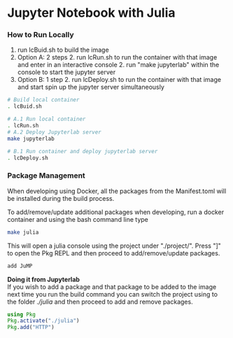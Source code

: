 #  Jupyter Notebook with Julia

### How to Run Locally ###
1. run lcBuid.sh to build the image 
1. Option A: 2 steps
    2. run lcRun.sh to run the container with that image and enter in an interactive console
    2. run "make jupyterlab" within the console to start the jupyter server
1. Option B: 1 step
    2. run lcDeploy.sh to run the container with that image and start spin up the jupyter server simultaneously

```bash
# Build local container
. lcBuid.sh

# A.1 Run local container
. lcRun.sh
# A.2 Deploy Jupyterlab server
make jupyterlab

# B.1 Run container and deploy jupyterlab server
. lcDeploy.sh
```

### Package Management ###
When developing using Docker, all the packages from the Manifest.toml will be installed during the build process.

To add/remove/update additional packages when developing, run a docker container and using the bash command line type
```bash
make julia
```
This will open a julia console using the project under "./project/". Press "]" to open the Pkg REPL and then proceed to add/remove/update packages.
```bash
add JuMP
```

**Doing it from Jupyterlab**<br>
If you wish to add a package and that package to be added to the image next time you run the build command you can switch the project using to the folder *./julia* and then proceed to add and remove packages. 
```julia
using Pkg
Pkg.activate("./julia")
Pkg.add("HTTP")
```
